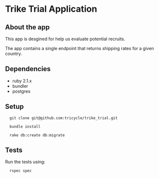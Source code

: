 # Trike Trial Application

## About the app
This app is desgined for help us evaluate potential recruits.

The app contains a single endpoint that returns shipping rates for a given country.

## Dependencies
* ruby 2.1.x
* bundler
* postgres

## Setup

```
  git clone git@github.com:tricycle/trike_trial.git

  bundle install

  rake db:create db:migrate
```

## Tests

Run the tests using:
```
  rspec spec
``` 


